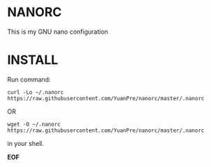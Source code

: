 # NANORC
This is my GNU nano configuration
# INSTALL
Run command:
```
curl -Lo ~/.nanorc https://raw.githubusercontent.com/YuanPre/nanorc/master/.nanorc
```
OR
```
wget -O ~/.nanorc  https://raw.githubusercontent.com/YuanPre/nanorc/master/.nanorc
```
in your shell.

**EOF**

